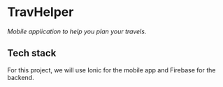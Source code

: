 # TravHelper

_Mobile application to help you plan your travels._

## Tech stack

For this project, we will use Ionic for the mobile app and Firebase for the backend.
<!--stackedit_data:
eyJoaXN0b3J5IjpbLTExMzA5Nzg4NzQsLTQ1NDgyMDMxMF19
-->
